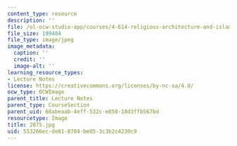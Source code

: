 ```yaml
---
content_type: resource
description: ''
file: /ol-ocw-studio-app/courses/4-614-religious-architecture-and-islamic-cultures-fall-2002/553266ecde818704be853c3b2c4230c9_2075.jpg
file_size: 199404
file_type: image/jpeg
image_metadata:
  caption: ''
  credit: ''
  image-alt: ''
learning_resource_types:
- Lecture Notes
license: https://creativecommons.org/licenses/by-nc-sa/4.0/
ocw_type: OCWImage
parent_title: Lecture Notes
parent_type: CourseSection
parent_uid: 68abeaab-4eff-532c-e858-18d3ffb567bd
resourcetype: Image
title: 2075.jpg
uid: 553266ec-de81-8704-be85-3c3b2c4230c9
---
```

